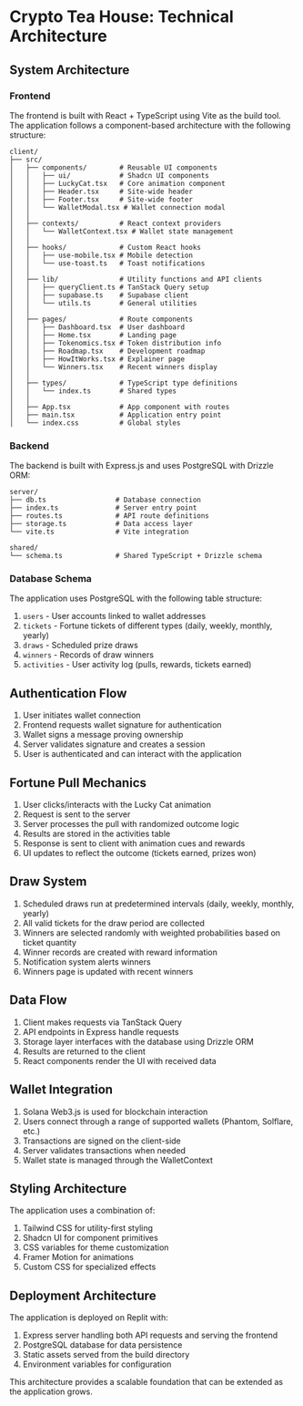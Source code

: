 # Crypto Tea House: Technical Architecture

## System Architecture

### Frontend

The frontend is built with React + TypeScript using Vite as the build tool. The application follows a component-based architecture with the following structure:

```
client/
├── src/
│   ├── components/        # Reusable UI components
│   │   ├── ui/            # Shadcn UI components
│   │   ├── LuckyCat.tsx   # Core animation component
│   │   ├── Header.tsx     # Site-wide header
│   │   ├── Footer.tsx     # Site-wide footer
│   │   └── WalletModal.tsx # Wallet connection modal
│   │
│   ├── contexts/          # React context providers
│   │   └── WalletContext.tsx # Wallet state management
│   │
│   ├── hooks/             # Custom React hooks
│   │   ├── use-mobile.tsx # Mobile detection
│   │   └── use-toast.ts   # Toast notifications
│   │
│   ├── lib/               # Utility functions and API clients
│   │   ├── queryClient.ts # TanStack Query setup
│   │   ├── supabase.ts    # Supabase client
│   │   └── utils.ts       # General utilities
│   │
│   ├── pages/             # Route components
│   │   ├── Dashboard.tsx  # User dashboard
│   │   ├── Home.tsx       # Landing page
│   │   ├── Tokenomics.tsx # Token distribution info
│   │   ├── Roadmap.tsx    # Development roadmap
│   │   ├── HowItWorks.tsx # Explainer page
│   │   └── Winners.tsx    # Recent winners display
│   │
│   ├── types/             # TypeScript type definitions
│   │   └── index.ts       # Shared types
│   │
│   ├── App.tsx            # App component with routes
│   ├── main.tsx           # Application entry point
│   └── index.css          # Global styles
```

### Backend

The backend is built with Express.js and uses PostgreSQL with Drizzle ORM:

```
server/
├── db.ts                 # Database connection
├── index.ts              # Server entry point
├── routes.ts             # API route definitions
├── storage.ts            # Data access layer
└── vite.ts               # Vite integration

shared/
└── schema.ts             # Shared TypeScript + Drizzle schema
```

### Database Schema

The application uses PostgreSQL with the following table structure:

1. `users` - User accounts linked to wallet addresses
2. `tickets` - Fortune tickets of different types (daily, weekly, monthly, yearly)
3. `draws` - Scheduled prize draws 
4. `winners` - Records of draw winners
5. `activities` - User activity log (pulls, rewards, tickets earned)

## Authentication Flow

1. User initiates wallet connection
2. Frontend requests wallet signature for authentication
3. Wallet signs a message proving ownership
4. Server validates signature and creates a session
5. User is authenticated and can interact with the application

## Fortune Pull Mechanics

1. User clicks/interacts with the Lucky Cat animation
2. Request is sent to the server
3. Server processes the pull with randomized outcome logic
4. Results are stored in the activities table
5. Response is sent to client with animation cues and rewards
6. UI updates to reflect the outcome (tickets earned, prizes won)

## Draw System

1. Scheduled draws run at predetermined intervals (daily, weekly, monthly, yearly)
2. All valid tickets for the draw period are collected
3. Winners are selected randomly with weighted probabilities based on ticket quantity
4. Winner records are created with reward information
5. Notification system alerts winners
6. Winners page is updated with recent winners

## Data Flow

1. Client makes requests via TanStack Query
2. API endpoints in Express handle requests
3. Storage layer interfaces with the database using Drizzle ORM
4. Results are returned to the client
5. React components render the UI with received data

## Wallet Integration

1. Solana Web3.js is used for blockchain interaction
2. Users connect through a range of supported wallets (Phantom, Solflare, etc.)
3. Transactions are signed on the client-side
4. Server validates transactions when needed
5. Wallet state is managed through the WalletContext

## Styling Architecture

The application uses a combination of:

1. Tailwind CSS for utility-first styling
2. Shadcn UI for component primitives
3. CSS variables for theme customization
4. Framer Motion for animations
5. Custom CSS for specialized effects

## Deployment Architecture

The application is deployed on Replit with:

1. Express server handling both API requests and serving the frontend
2. PostgreSQL database for data persistence
3. Static assets served from the build directory
4. Environment variables for configuration

This architecture provides a scalable foundation that can be extended as the application grows.